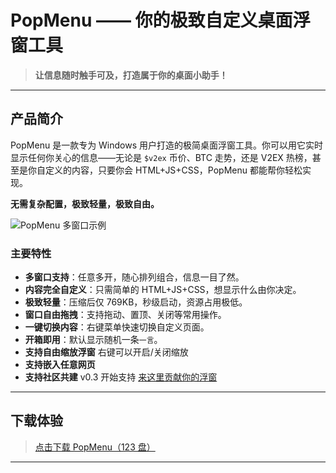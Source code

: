 # PopMenu —— 你的极致自定义桌面浮窗工具

> **让信息随时触手可及，打造属于你的桌面小助手！**

---

## 产品简介

PopMenu 是一款专为 Windows 用户打造的极简桌面浮窗工具。你可以用它实时显示任何你关心的信息——无论是 `$v2ex` 币价、BTC 走势，还是 V2EX 热榜，甚至是你自定义的内容，只要你会 HTML+JS+CSS，PopMenu 都能帮你轻松实现。

**无需复杂配置，极致轻量，极致自由。**

![PopMenu 多窗口示例](https://p.sda1.dev/26/efd050b1a767bb4ef0522f6bb9f71c28/popmenu-main.png)

### 主要特性

- **多窗口支持**：任意多开，随心排列组合，信息一目了然。
- **内容完全自定义**：只需简单的 HTML+JS+CSS，想显示什么由你决定。
- **极致轻量**：压缩后仅 769KB，秒级启动，资源占用极低。
- **窗口自由拖拽**：支持拖动、置顶、关闭等常用操作。
- **一键切换内容**：右键菜单快速切换自定义页面。
- **开箱即用**：默认显示随机一条`一言`。
- **支持自由缩放浮窗** 右键可以开启/关闭缩放
- **支持嵌入任意网页**
- **支持社区共建** v0.3 开始支持 [来这里贡献你的浮窗](https://github.com/kingwrcy/popmenu-commuity)

---

## 下载体验

> [点击下载 PopMenu（123 盘）](https://www.123865.com/s/sDuBTd-HKGs3)

---
